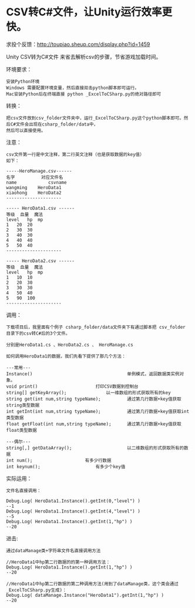 CSV转C#文件，让Unity运行效率更快。
====================
求投个反馈：http://toupiao.sheup.com/display.php?id=1459

Unity CSV转为C#文件 来省去解析csv的步骤，节省游戏加载时间。

环境要求：

	安装Python环境
	Windows 需要配置环境变量，然后直接双击python脚本即可运行。
	Mac安装Python后在终端直接 python _ExcelToCSharp.py的绝对路径即可
转换：

	把csv文件放到csv_folder文件夹中，运行_ExcelToCSharp.py这个python脚本即可。然后C#文件会出现在csharp_folder/data中，
	然后可以直接使用。

注意：

	csv文件第一行是中文注释，第二行英文注释（也是获取数据的key值）
	如下：
	
	-----HeroManage.csv------
	名字	        对应文件名
	name	        csvname
	wangming	HeroData1
	xiaohong	HeroData2
	---------------------
	
	----- HeroData1.csv ------
	等级	血量	魔法
	level	hp	mp
	1	20	20
	2	30	30
	3	40	30
	4	40	40
	5	50	40
	---------------------
	
	----- HeroData2.csv ------
	等级	血量	魔法
	level	hp	mp
	1	10	10
	2	20	30
	3	30	30
	4	50	40
	5	90	100
	---------------------

调用：

	下载项目后，我里面有个例子 csharp_folder/data文件夹下有通过脚本把 csv_folder 目录下的csv转C#后的3个文件。
	
	分别是HeroData1.cs 、HeroData2.cs 、 HeroManage.cs
	
	如何调用HeroData1的数据，我们先看下提供了那几个方法：
	
	---常用---
	Instance()                                    单例模式，返回数据类实例对象。
	void print()       			      打印CSV数据到控制台
	string[] getKeyArray();			      以一维数组的形式获取所有的key
	string get(int num,string typeName);	      通过第几行数据+key值获取string类型数据
	int getInt(int num,string typeName);	      通过第几行数据+key值获取int类型数据
	float getFloat(int num,string typeName);      通过第几行数据+key值获取float类型数据
	
	---偶尔---
	string[,] getDataArray();                     以二维数组的形式获取所有的数据
	int num();				      有多少行数据
	int keynum();				      有多少个key值
	
	
实际运用：

	文件名直接调用：
	
	Debug.Log( HeroData1.Instance().getInt(0,"level") )
	--1
	Debug.Log( HeroData1.Instance().getInt(4,"level") )
	--5
	Debug.Log( HeroData1.Instance().getInt(1,"hp") )
	--20
	
进击:

	通过dataManage类+字符串文件名直接调用方法
	
	//HeroData1中hp第二行数据的的第一种调用方法：
	Debug.Log( HeroData1.Instance().getInt(1,"hp") )
	--20
	
	//HeroData1中hp第二行数据的第二种调用方法(用到了dataManage类，这个类会通过_ExcelToCSharp.py生成)：
	Debug.Log( dataManage.Instance("HeroData1").getInt(1,"hp") )
	--20


